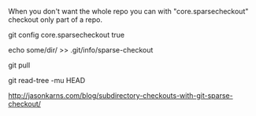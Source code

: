 When you don't want the whole repo you can with "core.sparsecheckout" checkout only part of a repo.

git config core.sparsecheckout true

echo some/dir/ >> .git/info/sparse-checkout

git pull <remote> <branch>

git read-tree -mu HEAD

http://jasonkarns.com/blog/subdirectory-checkouts-with-git-sparse-checkout/

